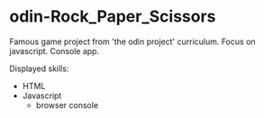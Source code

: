 # odin-Rock_Paper_Scissors

Famous game project from 'the odin project' curriculum. Focus on javascript. Console app.

Displayed skills:

- HTML
- Javascript
  - browser console
